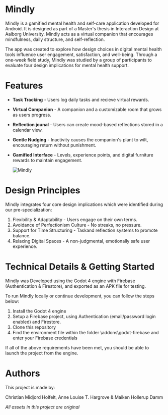# Mindly
Mindly is a gamified mental health and self-care application developed for Android. It is designed as part of a Master's thesis in Interaction Design at Aalborg University. Mindly acts as a virtual companion that encourages mindfulness, daily structure, and self-reflection.

The app was created to explore how design choices in digital mental health tools influence user engagement, satisfaction, and well-being. Through a one-week field study, Mindly was studied by a group of participants to evaluate four design implications for mental health support.

# Features
- **Task Tracking** - Users log daily tasks and recieve virtual rewards.
  
- **Virtual Companion** - A companion and a customizable room that grows as users progress.

- **Reflection jounal** - Users can create mood-based reflections stored in a calendar view.

- **Gentle Nudging** - Inactivity causes the companion's plant to wilt, encouraging return without punishment.

- **Gamified Interface** - Levels, experience points, and digital furniture rewards to maintain engagement.

  ![Mindly](https://github.com/user-attachments/assets/e36c9cb8-67b6-4f38-bc35-44c8fe04acf8)


# Design Principles
Mindly integrates four core design implications which were identified during our pre-specialization:
1. Flexibility & Adaptability - Users engage on their own terms.
2. Avoidance of Perfectionism Culture - No streaks, no pressure.
3. Support for Time Structuring - Taskand reflection systems to promote balance.
4. Relaxing Digital Spaces - A non-judgmental, emotionally safe user experience.

# Technical Details & Getting Started
Mindly was Developed using the Godot 4 engine with Firebase (Authentication & Firestore), and exported as an APK file for testing.

To run Mindly locally or continue development, you can follow the steps below:
1. Install the Godot 4 engine
2. Setup a Firebase project, using Authentication (email/password login enabled) and Firestore.
3. Clone this repository
4. Find the environment file within the folder \addons\godot-firebase and enter your Firebase credentials

If all of the above requirements have been met, you should be able to launch the project from the engine.

# Authors
This project is made by:

Christian Midjord Holfelt, Anne Louise T. Hargrove & Maiken Hollerup Damm

*All assets in this project are original*
